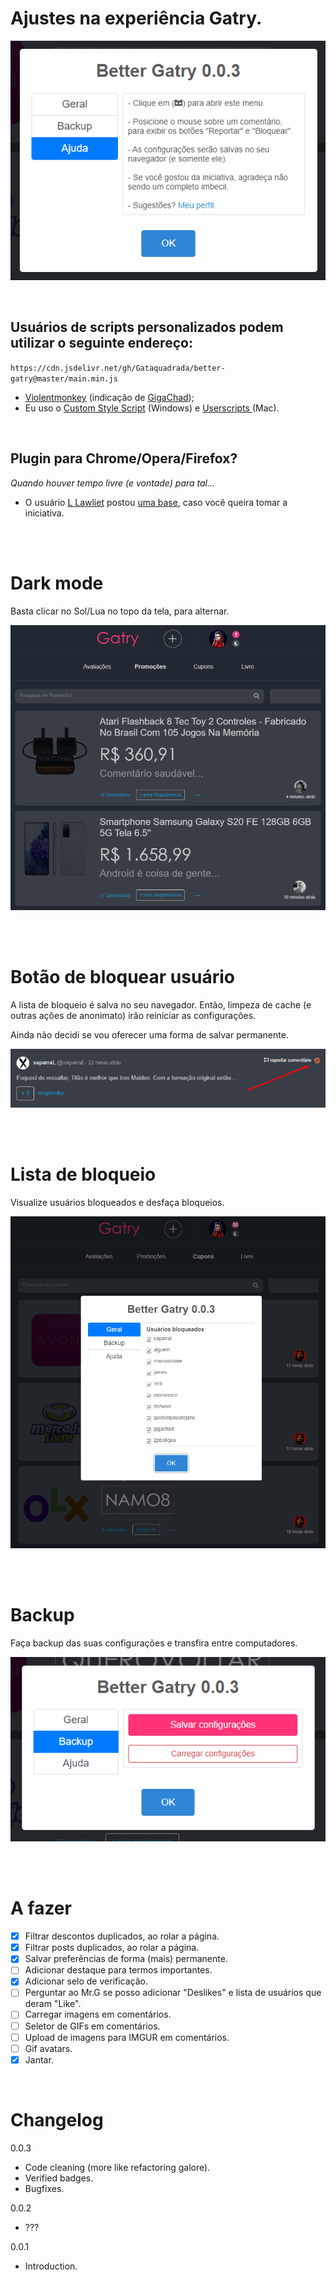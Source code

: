 # Ajustes na experiência Gatry.

![Screenshot_5.png](/screenshot_5.png)

<br>

## Usuários de scripts personalizados podem utilizar o seguinte endereço:

`https://cdn.jsdelivr.net/gh/Gataquadrada/better-gatry@master/main.min.js`

-   [Violentmonkey](https://violentmonkey.github.io) (indicação de [GigaChad](https://gatry.com/usuarios/detalhe/GigaChad));
-   Eu uso o [Custom Style Script](https://chrome.google.com/webstore/detail/custom-style-script/ecjfaoeopefafjpdgnfcjnhinpbldjij) (Windows) e [Userscripts ](https://apps.apple.com/us/app/userscripts/id1463298887) (Mac).

<br>

## Plugin para Chrome/Opera/Firefox?

_Quando houver tempo livre (e vontade) para tal..._

-   O usuário [L Lawliet](https://gatry.com/usuarios/detalhe/TheTwoD) postou [uma base](chrome-plugin-base), caso você queira tomar a iniciativa.

<br>
<br>

# Dark mode

Basta clicar no Sol/Lua no topo da tela, para alternar.

![Screenshot_1.png](/screenshot_1.png)

<br> 
<br>

# Botão de bloquear usuário

A lista de bloqueio é salva no seu navegador. Então, limpeza de cache (e outras ações de anonimato) irão reiniciar as configurações.

Ainda não decidi se vou oferecer uma forma de salvar permanente.

![Screenshot_2.png](/screenshot_2.png)

<br> 
<br>

# Lista de bloqueio

Visualize usuários bloqueados e desfaça bloqueios.

![Screenshot_3.png](/screenshot_3.png)

<br>
<br>

# Backup

Faça backup das suas configurações e transfira entre computadores.

![Screenshot_4.png](/screenshot_4.png)

<br>
<br>

# A fazer

-   [x] Filtrar descontos duplicados, ao rolar a página.
-   [x] Filtrar posts duplicados, ao rolar a página.
-   [x] Salvar preferências de forma (mais) permanente.
-   [ ] Adicionar destaque para termos importantes.
-   [x] Adicionar selo de verificação.
-   [ ] Perguntar ao Mr.G se posso adicionar "Deslikes" e lista de usuários que deram "Like".
-   [ ] Carregar imagens em comentários.
-   [ ] Seletor de GIFs em comentários.
-   [ ] Upload de imagens para IMGUR em comentários.
-   [ ] Gif avatars.
-   [x] Jantar.

<br>

# Changelog

0.0.3

-   Code cleaning (more like refactoring galore).
-   Verified badges.
-   Bugfixes.

0.0.2

-   ???

0.0.1

-   Introduction.
